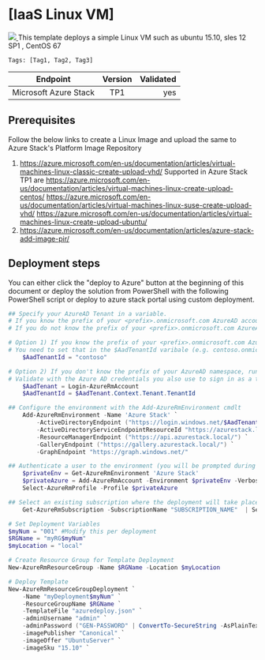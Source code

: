 # [IaaS Linux VM]

<a href="http://armviz.io/#/?load=https://raw.githubusercontent.com/Azure/azurestack-quickstart-templates/master/101-simple-linux-vm/azuredeploy.json" target="_blank">
  <img src="http://armviz.io/visualizebutton.png"/>
</a>
This template deploys a simple Linux VM such as ubuntu 15.10, sles 12 SP1 , CentOS 67

`Tags: [Tag1, Tag2, Tag3]`

| Endpoint        | Version           | Validated  |
| ------------- |:-------------:| -----:|
| Microsoft Azure Stack      | TP1      |  yes|

## Prerequisites

Follow the below links to create a Linux Image and upload the same to Azure Stack's Platform Image Repository
1. https://azure.microsoft.com/en-us/documentation/articles/virtual-machines-linux-classic-create-upload-vhd/
	Supported in Azure Stack TP1 are 
	https://azure.microsoft.com/en-us/documentation/articles/virtual-machines-linux-create-upload-centos/
	https://azure.microsoft.com/en-us/documentation/articles/virtual-machines-linux-suse-create-upload-vhd/
	https://azure.microsoft.com/en-us/documentation/articles/virtual-machines-linux-create-upload-ubuntu/
2. https://azure.microsoft.com/en-us/documentation/articles/azure-stack-add-image-pir/

## Deployment steps
You can either click the "deploy to Azure" button at the beginning of this document or deploy the solution from PowerShell with the following PowerShell script or deploy to azure stack portal using custom deployment.

``` PowerShell
## Specify your AzureAD Tenant in a variable. 
# If you know the prefix of your <prefix>.onmicrosoft.com AzureAD account use option 1)
# If you do not know the prefix of your <prefix>.onmicrosoft.com AzureAD account use option 2)

# Option 1) If you know the prefix of your <prefix>.onmicrosoft.com AzureAD namespace.
# You need to set that in the $AadTenantId varibale (e.g. contoso.onmicrosoft.com).
    $AadTenantId = "contoso"

# Option 2) If you don't know the prefix of your AzureAD namespace, run the following cmdlets. 
# Validate with the Azure AD credentials you also use to sign in as a tenant to Microsoft Azure Stack Technical Preview.
    $AadTenant = Login-AzureRmAccount
    $AadTenantId = $AadTenant.Context.Tenant.TenantId

## Configure the environment with the Add-AzureRmEnvironment cmdlt
    Add-AzureRmEnvironment -Name 'Azure Stack' `
        -ActiveDirectoryEndpoint ("https://login.windows.net/$AadTenantId/") `
        -ActiveDirectoryServiceEndpointResourceId "https://azurestack.local-api/"`
        -ResourceManagerEndpoint ("https://api.azurestack.local/") `
        -GalleryEndpoint ("https://gallery.azurestack.local/") `
        -GraphEndpoint "https://graph.windows.net/"

## Authenticate a user to the environment (you will be prompted during authentication)
    $privateEnv = Get-AzureRmEnvironment 'Azure Stack'
    $privateAzure = Add-AzureRmAccount -Environment $privateEnv -Verbose
    Select-AzureRmProfile -Profile $privateAzure

## Select an existing subscription where the deployment will take place
    Get-AzureRmSubscription -SubscriptionName "SUBSCRIPTION_NAME"  | Select-AzureRmSubscription

# Set Deployment Variables
$myNum = "001" #Modify this per deployment
$RGName = "myRG$myNum"
$myLocation = "local"

# Create Resource Group for Template Deployment
New-AzureRmResourceGroup -Name $RGName -Location $myLocation

# Deploy Template 
New-AzureRmResourceGroupDeployment `
    -Name "myDeployment$myNum" `
    -ResourceGroupName $RGName `
    -TemplateFile "azuredeploy.json" `
    -adminUsername "admin" `
    -adminPassword ("GEN-PASSWORD" | ConvertTo-SecureString -AsPlainText -Force)`
    -imagePublisher "Canonical" `
	-imageOffer "UbuntuServer" `
	-imageSku "15.10" `
```


